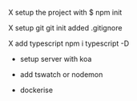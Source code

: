 

X  setup the project with  $ npm init

X setup git
    git init
    added .gitignore

X add typescript
   npm i typescript -D

- setup server with koa 

- add tswatch or nodemon

- dockerise